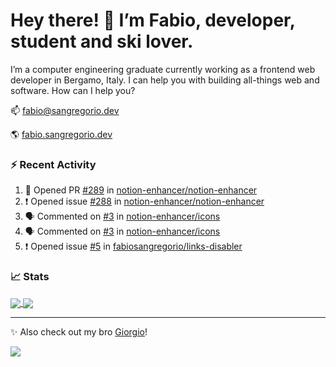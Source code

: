 # Hey there! 👋 I’m Fabio, developer, student and ski lover.

I’m a computer engineering graduate currently working as a frontend web developer in Bergamo, Italy. I can help you with building all-things web and software.
How can I help you?

📫 [fabio@sangregorio.dev](mailto:fabio@sangregorio.dev)

🌎 [fabio.sangregorio.dev](https://fabio.sangregorio.dev)


### :zap: Recent Activity

<!--START_SECTION:activity-->
1. 💪 Opened PR [#289](https://github.com/notion-enhancer/notion-enhancer/pull/289) in [notion-enhancer/notion-enhancer](https://github.com/notion-enhancer/notion-enhancer)
2. ❗️ Opened issue [#288](https://github.com/notion-enhancer/notion-enhancer/issues/288) in [notion-enhancer/notion-enhancer](https://github.com/notion-enhancer/notion-enhancer)
3. 🗣 Commented on [#3](https://github.com/notion-enhancer/icons/issues/3) in [notion-enhancer/icons](https://github.com/notion-enhancer/icons)
4. 🗣 Commented on [#3](https://github.com/notion-enhancer/icons/issues/3) in [notion-enhancer/icons](https://github.com/notion-enhancer/icons)
5. ❗️ Opened issue [#5](https://github.com/fabiosangregorio/links-disabler/issues/5) in [fabiosangregorio/links-disabler](https://github.com/fabiosangregorio/links-disabler)
<!--END_SECTION:activity-->


### 📈 Stats


<a href="https://github.com/fabiosangregorio">
  <img align="center" src="https://github-readme-stats.vercel.app/api/top-langs/?username=fabiosangregorio&layout=compact&title_color=24292e&bg_color=ffffff" />
</a>
<a href="https://github.com/fabiosangregorio">
  <img align="center" src="https://github-readme-stats.vercel.app/api?username=fabiosangregorio&show_icons=true&theme=graywhite&count_private=true&hide_rank=true&include_all_commits=true&bg_color=ffffff&hide=stars" />
</a>

<!--
**jamesgeorge007/jamesgeorge007** is a ✨ _special_ ✨ repository because its `README.md` (this file) appears on your GitHub profile.

Here are some ideas to get you started:

- 🌱 I’m currently learning ...
- 👯 I’m looking to collaborate on ...
- 🤔 I’m looking for help with ...
- 💬 Ask me about ...
- 😄 Pronouns: ...
- ⚡ Fun fact: ...
-->

---
✨ Also check out my bro [Giorgio](https://github.com/GiorgioBertolotti)!

![](https://komarev.com/ghpvc/?username=fabiosangregorio)
